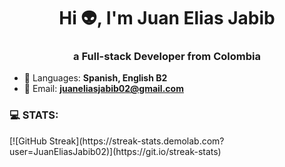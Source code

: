 <h1 align="center">Hi 👽, I'm Juan Elias Jabib  </h1>
<h3 align="center"> a Full-stack Developer from Colombia </h3>

- 💬 Languages: **Spanish, English B2**
- 💌 Email: **juaneliasjabib02@gmail.com**

<h3 align="left">💻 STATS:</h3>
[![GitHub Streak](https://streak-stats.demolab.com?user=JuanEliasJabib02)](https://git.io/streak-stats)
